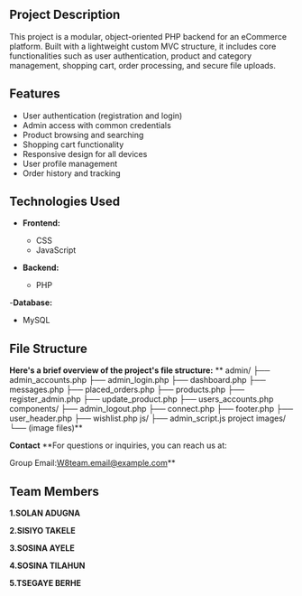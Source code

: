 ##  Project Description

This project is a modular, object-oriented PHP backend for an eCommerce platform. Built with a lightweight custom MVC structure,
it includes core functionalities such as user authentication, product and category management, shopping cart, order processing,
and secure file uploads. 

## Features

- User authentication (registration and login)
- Admin access with common credentials
- Product browsing and searching
- Shopping cart functionality
- Responsive design for all devices
- User profile management
- Order history and tracking


## Technologies Used

- **Frontend:**
  - CSS
  - JavaScript

- **Backend:**
  - PHP
    
-**Database:**
  - MySQL

## File Structure

**Here's a brief overview of the project's file structure:**
**
admin/
├── admin_accounts.php
├── admin_login.php
├── dashboard.php
├── messages.php
├── placed_orders.php
├── products.php
├── register_admin.php
├── update_product.php
├── users_accounts.php
components/
├── admin_logout.php
├── connect.php
├── footer.php
├── user_header.php
├── wishlist.php
js/
├── admin_script.js
project images/
└── (image files)**

**Contact**
**For questions or inquiries, you can reach us at:

Group Email:W8team.email@example.com**

## Team Members
**1.SOLAN ADUGNA**

**2.SISIYO TAKELE**

**3.SOSINA AYELE**

**4.SOSINA TILAHUN**

**5.TSEGAYE BERHE**
